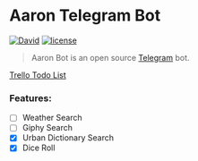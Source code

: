 # Aaron Telegram Bot
[![David](https://img.shields.io/david/KierenBP/dixon-telegram.svg)]()
[![license](https://img.shields.io/github/license/KierenBP/dixon-telegram.svg)]()

> Aaron Bot is an open source [Telegram](http://telegram.org) bot.

[Trello Todo List](https://trello.com/b/msinP5Qy)
### Features:
* [ ] Weather Search
* [ ] Giphy Search
* [x] Urban Dictionary Search
* [x] Dice Roll
